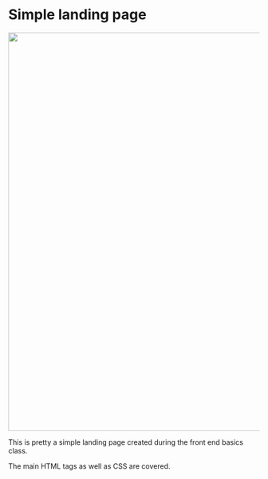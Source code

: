 # Simple landing page

<p align="center">
  <img src="https://github.com/phaa/simple-landing-page/blob/main/landing.png" width="800" />
</p>

This is pretty a simple landing page created during the front end basics class. 

The main HTML tags as well as CSS are covered.
